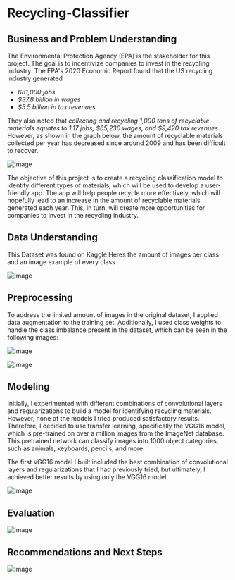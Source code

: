 # Recycling-Classifier

## Business and Problem Understanding

The Environmental Protection Agency (EPA) is the stakeholder for this project. The goal is to incentivize companies to invest in the recycling industry. 
The EPA's 2020 Economic Report found that the US recycling industry generated 

- *681,000 jobs*
- *$37.8 billion in wages* 
- *$5.5 billion in tax revenues* 

They also noted that *collecting and recycling 1,000 tons of recyclable materials equates to 1.17 jobs, $65,230 wages, and $9,420 tax revenues.* However, as shown in the graph below, the amount of recyclable materials collected per year has decreased since around 2009 and has been difficult to recover.

![image](https://user-images.githubusercontent.com/122308669/229595112-1a077f10-03f6-4fae-bace-1316230b8fa6.png)

The objective of this project is to create a recycling classification model to identify different types of materials, which will be used to develop a user-friendly app. The app will help people recycle more effectively, which will hopefully lead to an increase in the amount of recyclable materials generated each year. This, in turn, will create more opportunities for companies to invest in the recycling industry.

## Data Understanding

This Dataset was found on Kaggle
Heres the amount of images per class and an image example of every class

![image](https://user-images.githubusercontent.com/122308669/229598881-5ff650ca-9573-4e79-bfe8-513851e44490.png)


## Preprocessing

To address the limited amount of images in the original dataset, I applied data augmentation to the training set. Additionally, I used class weights to handle the class imbalance present in the dataset, which can be seen in the following images:

![image](https://user-images.githubusercontent.com/122308669/229600916-3be767af-e4d8-4147-8207-7b7361984718.png)

![image](https://user-images.githubusercontent.com/122308669/229600801-2753a47c-12b5-4b11-be8c-be7425d937e8.png)

## Modeling

Initially, I experimented with different combinations of convolutional layers and regularizations to build a model for identifying recycling materials. However, none of the models I tried produced satisfactory results. Therefore, I decided to use transfer learning, specifically the VGG16 model, which is pre-trained on over a million images from the ImageNet database. This pretrained network can classify images into 1000 object categories, such as animals, keyboards, pencils, and more.

The first VGG16 model I built included the best combination of convolutional layers and regularizations that I had previously tried, but ultimately, I achieved better results by using only the VGG16 model.

![image](https://user-images.githubusercontent.com/122308669/229602817-ff9ae112-0b2f-422c-b4ce-2b7291c48e72.png)

## Evaluation

![image](https://user-images.githubusercontent.com/122308669/229604433-f667370f-d41a-4c6f-885c-379cd1916497.png)

## Recommendations and Next Steps

![image](https://user-images.githubusercontent.com/122308669/229604631-1face15a-c9f6-406e-9099-7c65d4668386.png)

